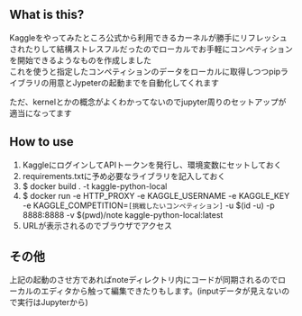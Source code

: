 ## What is this?

Kaggleをやってみたところ公式から利用できるカーネルが勝手にリフレッシュされたりして結構ストレスフルだったのでローカルでお手軽にコンペティションを開始できるようなものを作成しました  
これを使うと指定したコンペティションのデータをローカルに取得しつつpipライブラリの用意とJypeterの起動までを自動化してくれます

ただ、kernelとかの概念がよくわかってないのでjupyter周りのセットアップが適当になってます

## How to use

1. KaggleにログインしてAPIトークンを発行し、環境変数にセットしておく
1. requirements.txtに予め必要なライブラリを記入しておく
1. $ docker build . -t kaggle-python-local
1. $ docker run -e HTTP_PROXY -e KAGGLE_USERNAME -e KAGGLE_KEY -e KAGGLE_COMPETITION=`[挑戦したいコンペティション]` -u $(id -u) -p 8888:8888 -v $(pwd)/note kaggle-python-local:latest
1. URLが表示されるのでブラウザでアクセス


## その他

上記の起動のさせ方であればnoteディレクトリ内にコードが同期されるのでローカルのエディタから触って編集できたりもします。(inputデータが見えないので実行はJupyterから)
